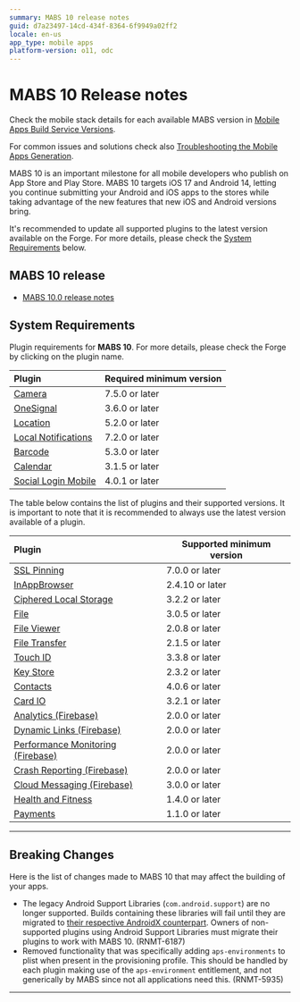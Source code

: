 ```yaml
---
summary: MABS 10 release notes
guid: d7a23497-14cd-434f-8364-6f9949a02ff2
locale: en-us
app_type: mobile apps
platform-version: o11, odc
---
```


# MABS 10 Release notes

<div class="info">

Check the mobile stack details for each available MABS version in [Mobile Apps Build Service Versions](../mabs-versions.md).
</div>

<div class="info">

For common issues and solutions check also [Troubleshooting the Mobile Apps Generation](https://success.outsystems.com/Support/Enterprise_Customers/Troubleshooting/Troubleshooting_the_Mobile_Apps_Generation).
</div>

MABS 10 is an important milestone for all mobile developers who publish on App Store and Play Store. MABS 10 targets iOS 17 and Android 14, letting you continue submitting your Android and iOS apps to the stores while taking advantage of the new features that new iOS and Android versions bring.

<div class="warning">

It's recommended to update all supported plugins to the latest version available on the Forge. For more details, please check the [System Requirements](#system-requirements) below.

</div>

## MABS 10 release

* [MABS 10.0 release notes](10.0/10.0.md)

## System Requirements

Plugin requirements for **MABS 10**. For more details, please check the Forge by clicking on the plugin name.

|Plugin|Required minimum version|
|:--|---|
|[Camera](https://www.outsystems.com/forge/component-versions/1390)|7.5.0 or later|
|[OneSignal](https://www.outsystems.com/forge/component-versions/2119)|3.6.0 or later|
|[Location](https://www.outsystems.com/forge/component-overview/1395/location-plugin)|5.2.0 or later|
|[Local Notifications](https://www.outsystems.com/forge/component-overview/1541/local-notifications-plugin)|7.2.0 or later|
|[Barcode](https://www.outsystems.com/forge/component-overview/1403/barcode-plugin)|5.3.0 or later|
|[Calendar](https://www.outsystems.com/forge/component-versions/1566)|3.1.5 or later|
|[Social Login Mobile](https://www.outsystems.com/forge/component-versions/7895)|4.0.1 or later|

The table below contains the list of plugins and their supported versions. It is important to note that it is recommended to always use the latest version available of a plugin.

|Plugin|Supported minimum version|
|:--|---|
|[SSL Pinning](https://www.outsystems.com/forge/component-versions/1873)|7.0.0 or later|
|[InAppBrowser](https://www.outsystems.com/forge/component-versions/1558)|2.4.10 or later|
|[Ciphered Local Storage](https://www.outsystems.com/forge/component-versions/1500)|3.2.2 or later|
|[File](https://www.outsystems.com/forge/component-versions/1633)|3.0.5 or later|
|[File Viewer](https://www.outsystems.com/forge/component-versions/1606)|2.0.8 or later|
|[File Transfer](https://www.outsystems.com/forge/component-versions/1409)|2.1.5 or later|
|[Touch ID](https://www.outsystems.com/forge/component-versions/1431)|3.3.8 or later|
|[Key Store](https://www.outsystems.com/forge/component-versions/1550)|2.3.2 or later|
|[Contacts](https://www.outsystems.com/forge/component-versions/1394)|4.0.6 or later|
|[Card IO](https://www.outsystems.com/forge/component-versions/1438)|3.2.1 or later|
|[Analytics (Firebase)](https://www.outsystems.com/forge/component-versions/10704)|2.0.0 or later|
|[Dynamic Links (Firebase)](https://www.outsystems.com/forge/component-versions/10988)|2.0.0 or later|
|[Performance Monitoring (Firebase)](https://www.outsystems.com/forge/component-versions/10706)|2.0.0 or later|
|[Crash Reporting (Firebase)](https://www.outsystems.com/forge/component-versions/10705)|2.0.0 or later|
|[Cloud Messaging (Firebase)](https://www.outsystems.com/forge/component-versions/12174)|3.0.0 or later|
|[Health and Fitness](https://www.outsystems.com/forge/component-versions/11715)|1.4.0 or later|
|[Payments](https://www.outsystems.com/forge/component-versions/13678)|1.1.0 or later|

-----

## Breaking Changes

Here is the list of changes made to MABS 10 that may affect the building of your apps.

* The legacy Android Support Libraries (`com.android.support`) are no longer supported. Builds containing these libraries will fail until they are migrated to [their respective AndroidX counterpart](https://developer.android.com/jetpack/androidx/migrate/artifact-mappings). Owners of non-supported plugins using Android Support Libraries must migrate their plugins to work with MABS 10. (RNMT-6187)
* Removed functionality that was specifically adding `aps-environments` to plist when present in the provisioning profile. This should be handled by each plugin making use of the `aps-environment` entitlement, and not generically by MABS since not all applications need this. (RNMT-5935)


-----
